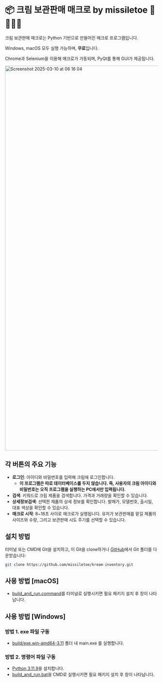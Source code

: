 # 📦 크림 보관판매 매크로 by missiletoe 🚀🦶🏻🎄

크림 보관판매 매크로는 Python 기반으로 만들어진 매크로 프로그램입니다.

Windows, macOS 모두 실행 가능하며, **무료**입니다.

Chrome과 Selenium을 이용해 매크로가 가동되며, PyQt를 통해 GUI가 제공됩니다.

<img width="1264" alt="Screenshot 2025-03-10 at 06 16 04" src="https://github.com/user-attachments/assets/71c3f7ef-84b0-4eef-b15d-daf82af090fb" />

## 각 버튼의 주요 기능

- **로그인**: 아이디와 비밀번호를 입력해 크림에 로그인합니다.
   - **이 프로그램은 따로 데이터베이스를 두지 않습니다. 즉, 사용자의 크림 아이디와 비밀번호는 오직 프로그램을 실행하는 PC에서만 입력됩니다.**
- **검색**: 키워드로 크림 제품을 검색합니다. 가격과 거래량을 확인할 수 있습니다.
- **상세정보검색**: 선택한 제품의 상세 정보를 확인합니다. 발매가, 모델번호, 출시일, 대표 색상을 확인할 수 있습니다.
- **매크로 시작**: 8~18초 사이로 매크로가 실행됩니다. 유저가 보관판매를 맡길 제품의 사이즈와 수량, 그리고 보관판매 시도 주기를 선택할 수 있습니다.

## 설치 방법

터미널 또는 CMD에 Git을 설치하고, 이 Git을 clone하거나 [GitHub](https://github.com/missiletoe/kream-inventory/)에서 Git 폴더를 다운받습니다:

   ```bash
   git clone https://github.com/missiletoe/kream-inventory.git
   ```

## 사용 방법 [macOS]

- [build_and_run.command](https://github.com/missiletoe/kream-inventory/blob/main/build_and_run.command)를 터미널로 실행시키면 필요 패키지 설치 후 창이 나타납니다.

## 사용 방법 [Windows]

### 방법 1. exe 파일 구동

- [build/exe.win-amd64-3.11](https://github.com/missiletoe/kream-inventory/tree/main/build/exe.win-amd64-3.11) 폴더 내 main.exe 를 실행합니다.

### 방법 2. 명령어 파일 구동
- [Python 3.11.9](https://www.python.org/ftp/python/3.11.9/python-3.11.9-amd64.exe)을 설치합니다.
- [build_and_run.bat](https://github.com/missiletoe/kream-inventory/blob/main/build_and_run.bat)을 CMD로 실행시키면 필요 패키지 설치 후 창이 나타납니다.
